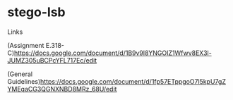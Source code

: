 # stego-lsb

Links

(Assignment E.318-C)https://docs.google.com/document/d/1B9v9l8YNGOIZ1Wfwv8EX3l-JUMZ305uBCPcYFL717Ec/edit

(General Guidelines)https://docs.google.com/document/d/1fp57ETppgoO7l5kpU7gZYMEqaCG3QGNXNBD8MRz_68U/edit
